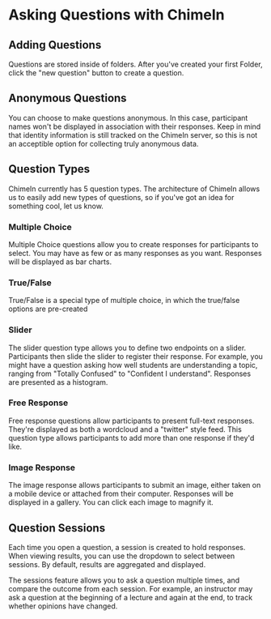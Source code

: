 # Asking Questions with ChimeIn

## Adding Questions

Questions are stored inside of folders.  After you've created your first Folder, click the "new question" button to create a question.

## Anonymous Questions

You can choose to make questions anonymous. In this case, participant names won't be displayed in association with their responses. Keep in mind that identity information is still tracked on the ChimeIn server, so this is not an acceptible option for collecting truly anonymous data. 

## Question Types

ChimeIn currently has 5 question types.  The architecture of ChimeIn allows us to easily add new types of questions, so if you've got an idea for something cool, let us know.

### Multiple Choice

Multiple Choice questions allow you to create responses for participants to select.  You may have as few or as many responses as you want.  Responses will be displayed as bar charts.

### True/False

True/False is a special type of multiple choice, in which the true/false options are pre-created

### Slider

The slider question type allows you to define two endpoints on a slider.  Participants then slide the slider to register their response.  For example, you might have a question asking how well students are understanding a topic, ranging from "Totally Confused" to "Confident I understand".  Responses are presented as a histogram.

### Free Response

Free response questions allow participants to present full-text responses.  They're displayed as both a wordcloud and a "twitter" style feed.  This question type allows participants to add more than one response if they'd like.

### Image Response

The image response allows participants to submit an image, either taken on a mobile device or attached from their computer. Responses will be displayed in a gallery.  You can click each image to magnify it. 

## Question Sessions

Each time you open a question, a session is created to hold responses. When viewing results, you can use the dropdown to select between sessions. By default, results are aggregated and displayed.

The sessions feature allows you to ask a question multiple times, and compare the outcome from each session.  For example, an instructor may ask a question at the beginning of a lecture and again at the end, to track whether opinions have changed.